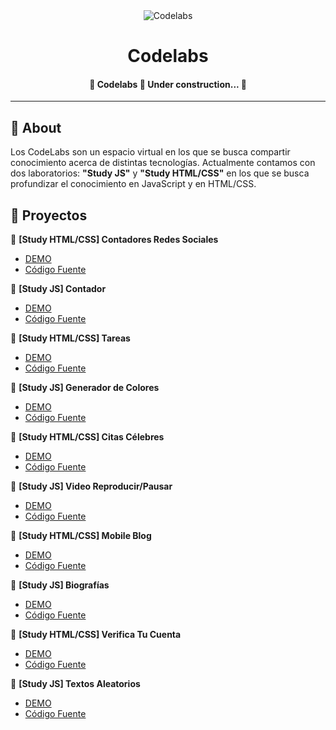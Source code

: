 <div align="center" id="top"> 
  <img src="https://i.imgur.com/3HpbmmQ.jpg" alt="Codelabs" />
</div>

<h1 align="center">Codelabs</h1>


<!-- Status -->

<h4 align="center"> 
	🚧  Codelabs 🚀 Under construction...  🚧
</h4> 

<hr>

## :dart: About ##

Los CodeLabs son un espacio virtual en los que se busca compartir conocimiento acerca de distintas tecnologías. 
Actualmente contamos con dos laboratorios: **"Study JS"** y **"Study HTML/CSS"** en los que se busca profundizar el conocimiento en JavaScript y en HTML/CSS.


## :rocket: Proyectos ##

:small_blue_diamond: **[Study HTML/CSS] Contadores Redes Sociales**
- [DEMO](https://gdg-contadores-redes-sociales.netlify.app/)
- [Código Fuente](https://github.com/gdgrosario/codelabs/tree/main/Study_HTML-CSS/01-contadores-redes-sociales)

:small_orange_diamond: **[Study JS] Contador**
- [DEMO]()
- [Código Fuente](https://github.com/gdgrosario/codelabs/tree/main/Study_JS/01-contador)

:small_blue_diamond: **[Study HTML/CSS] Tareas**
- [DEMO](https://gdg-tareas.netlify.app/)
- [Código Fuente](https://github.com/gdgrosario/codelabs/tree/main/Study_HTML-CSS/02-tareas)

:small_orange_diamond: **[Study JS] Generador de Colores**
- [DEMO]()
- [Código Fuente](https://github.com/gdgrosario/codelabs/tree/main/Study_JS/02-generador-de-colores)

:small_blue_diamond: **[Study HTML/CSS] Citas Célebres**
- [DEMO]()
- [Código Fuente](https://github.com/gdgrosario/codelabs/tree/main/Study_HTML-CSS/03-citas%20celebres)

:small_orange_diamond: **[Study JS] Video Reproducir/Pausar**
- [DEMO]()
- [Código Fuente](https://github.com/gdgrosario/codelabs/tree/main/Study_JS/03-video)

:small_blue_diamond: **[Study HTML/CSS] Mobile Blog**
- [DEMO]()
- [Código Fuente]()

:small_orange_diamond: **[Study JS] Biografías**
- [DEMO]()
- [Código Fuente]()

:small_blue_diamond: **[Study HTML/CSS] Verifica Tu Cuenta**
- [DEMO]()
- [Código Fuente]()

:small_orange_diamond: **[Study JS] Textos Aleatorios**
- [DEMO]()
- [Código Fuente]()